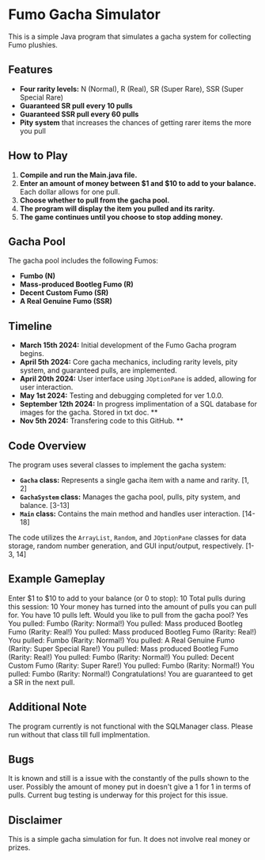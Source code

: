 # Fumo Gacha Simulator

This is a simple Java program that simulates a gacha system for collecting Fumo plushies. 

## Features

* **Four rarity levels:** N (Normal), R (Real), SR (Super Rare), SSR (Super Special Rare)
* **Guaranteed SR pull every 10 pulls** 
* **Guaranteed SSR pull every 60 pulls**
* **Pity system** that increases the chances of getting rarer items the more you pull

## How to Play

1. **Compile and run the Main.java file.**
2. **Enter an amount of money between $1 and $10 to add to your balance.** Each dollar allows for one pull.
3. **Choose whether to pull from the gacha pool.**
4. **The program will display the item you pulled and its rarity.**
5. **The game continues until you choose to stop adding money.**

## Gacha Pool

The gacha pool includes the following Fumos:

* **Fumbo (N)**
* **Mass-produced Bootleg Fumo (R)**
* **Decent Custom Fumo (SR)**
* **A Real Genuine Fumo (SSR)**

## Timeline 


*   **March 15th 2024:** Initial development of the Fumo Gacha program begins. 
*   **April 5th 2024:** Core gacha mechanics, including rarity levels, pity system, and guaranteed pulls, are implemented. 
*   **April 20th 2024:** User interface using `JOptionPane` is added, allowing for user interaction.
*   **May 1st 2024:** Testing and debugging completed for ver 1.0.0.
*   **September 12th 2024:** In progress implimentation of a SQL database for images for the gacha. Stored in txt doc. **
*   **Nov 5th 2024:** Transfering code to this GitHub. **

## Code Overview

The program uses several classes to implement the gacha system:

* **`Gacha` class:** Represents a single gacha item with a name and rarity. [1, 2]
* **`GachaSystem` class:** Manages the gacha pool, pulls, pity system, and balance. [3-13]
* **`Main` class:** Contains the main method and handles user interaction. [14-18]

The code utilizes the `ArrayList`, `Random`, and `JOptionPane` classes for data storage, random number generation, and GUI input/output, respectively. [1-3, 14]

## Example Gameplay

Enter $1 to $10 to add to your balance (or 0 to stop): 10 Total pulls during this session: 10 Your money has turned into the amount of pulls you can pull for. You have 10 pulls left. Would you like to pull from the gacha pool? Yes You pulled: Fumbo (Rarity: Normal!) You pulled: Mass produced Bootleg Fumo (Rarity: Real!) You pulled: Mass produced Bootleg Fumo (Rarity: Real!) You pulled: Fumbo (Rarity: Normal!) You pulled: A Real Genuine Fumo (Rarity: Super Special Rare!) You pulled: Mass produced Bootleg Fumo (Rarity: Real!) You pulled: Fumbo (Rarity: Normal!) You pulled: Decent Custom Fumo (Rarity: Super Rare!) You pulled: Fumbo (Rarity: Normal!) You pulled: Fumbo (Rarity: Normal!) Congratulations! You are guaranteed to get a SR in the next pull.

## Additional Note

The program currently is not functional with the SQLManager class. Please run without that class till full implmentation.

## Bugs
It is known and still is a issue with the constantly of the pulls shown to the user. Possibly the amount of money put in doesn't give a 1 for 1 in terms of pulls.
Current bug testing is underway for this project for this issue.

## Disclaimer

This is a simple gacha simulation for fun. It does not involve real money or prizes. 

